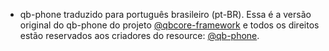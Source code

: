 - qb-phone traduzido para português brasileiro (pt-BR).
Essa é a versão original do qb-phone do projeto [@qbcore-framework](https://github.com/qbcore-framework) e todos os direitos estão reservados aos criadores do resource: [@qb-phone](https://github.com/qbcore-framework/qb-phone).
